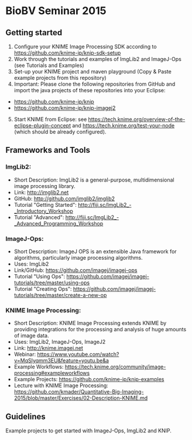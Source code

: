 # BioBV Seminar 2015

## Getting started
1. Configure your KNIME Image Processing SDK according to https://github.com/knime-ip/knip-sdk-setup 
2. Work through the tutorials and examples of ImgLib2 and ImageJ-Ops (see Tutorials and Examples)
3. Set-up your KNIME project and maven playground (Copy & Paste example projects from this repository)
4. Important: Please clone the following repositories from GitHub and import the java projects of these repositories into your Eclipse:
- https://github.com/knime-ip/knip
- https://github.com/knime-ip/knip-imagej2
5. Start KNIME from Eclipse: see https://tech.knime.org/overview-of-the-eclipse-plugin-concept and https://tech.knime.org/test-your-node (which should be already configured).

## Frameworks and Tools
### ImgLib2:
- Short Description: ImgLib2 is a general-purpose, multidimensional image processing library.
- Link: http://imglib2.net
- GitHub: http://github.com/imglib2/imglib2
- Tutorial "Getting Started": http://fiji.sc/ImgLib2_-_Introductory_Workshop
- Tutorial "Advanced": http://fiji.sc/ImgLib2_-_Advanced_Programming_Workshop

### ImageJ-Ops:
- Short Description: ImageJ OPS is an extensible Java framework for algorithms, particularly image processing algorithms.
- Uses: ImgLib2
- Link/GitHub: https://github.com/imagej/imagej-ops
- Tutorial "Using Ops": https://github.com/imagej/imagej-tutorials/tree/master/using-ops
- Tutorial "Creating Ops": https://github.com/imagej/imagej-tutorials/tree/master/create-a-new-op

### KNIME Image Processing:
- Short Description: KNIME Image Processing extends KNIME by providing integrations for the processing and analysis of huge amounts of image data.
- Uses: ImgLib2, ImageJ-Ops, ImageJ2
- Link: http://knime.imagej.net
- Webinar: https://www.youtube.com/watch?v=MqSIyqmm3EU&feature=youtu.be&a
- Example Workflows: https://tech.knime.org/community/image-processing#exampleworkflows
- Example Projects: https://github.com/knime-ip/knip-examples
- Lecture with KNIME Image Processing: https://github.com/kmader/Quantitative-Big-Imaging-2015/blob/master/Exercises/02-Description-KNIME.md

## Guidelines


Example projects to get started with ImageJ-Ops, ImgLib2 and KNIP.
